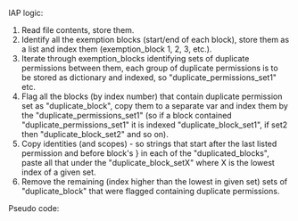 IAP logic:
1. Read file contents, store them.
2. Identify all the exemption blocks (start/end of each block), store them as a list and index them (exemption_block 1, 2, 3, etc.).
3. Iterate through exemption_blocks identifying sets of duplicate permissions between them, each group of duplicate permissions is to be stored as dictionary and indexed, so "duplicate_permissions_set1" etc.
4. Flag all the blocks (by index number) that contain duplicate permission set as "duplicate_block", copy them to a separate var and index them by the "duplicate_permissions_set1"
(so if a block contained "duplicate_permissions_set1" it is indexed "duplicate_block_set1", if set2 then "duplicate_block_set2" and so on).
5. Copy identities (and scopes) - so strings that start after the last listed permission and before block's } in each of the "duplicated_blocks", paste all that under the "duplicate_block_setX" where X is the lowest index of a given set.
6. Remove the remaining (index higher than the lowest in given set) sets of "duplicate_block" that were flagged containing duplicate permissions.


Pseudo code:

